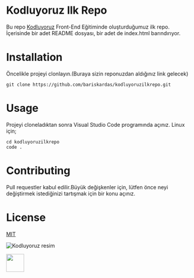 # Kodluyoruz Ilk Repo
Bu repo [Kodluyoruz](https://www.kodluyoruz.org/) Front-End Eğitiminde oluşturduğumuz ilk repo. İçerisinde bir adet README dosyası, bir adet de index.html barındırıyor.

# Installation
Öncelikle projeyi clonlayın.(Buraya sizin reponuzdan aldığınız link gelecek)

`git clone https://github.com/bariskardas/kodluyoruzilkrepo.git`


# Usage
Projeyi cloneladıktan sonra Visual Studio Code programında açınız.
Linux için;

```
cd kodluyoruzilkrepo
code . 
```

# Contributing
Pull requestler kabul edilir.Büyük değişkenler için, lütfen önce neyi değiştirmek istediğinizi tartışmak için bir konu açınız.


# License
[MIT](https://choosealicense.com/licenses/mit/)


![Kodluyoruz resim](https://media.kommunity.com/communities/kodluyoruz/17637/27971846_748761281998348_2999043640998413504_n.png?p=community-800)

<img src="https://github.com/favicon.ico" width="48">